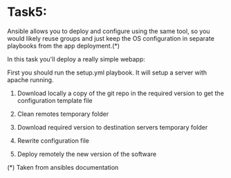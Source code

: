 # Task5:

Ansible allows you to deploy and configure using the same tool, so you would likely reuse groups and just keep the OS configuration in separate playbooks from the app deployment.(*)

In this task you'll deploy a really simple webapp:

First you should run the setup.yml playbook. It will setup a server with apache running.

1. Download locally a copy of the git repo in the required version to get the configuration template file

2. Clean remotes temporary folder

3. Download required version to destination servers temporary folder

4. Rewrite configuration file

5. Deploy remotely the new version of the software

(*) Taken from ansibles documentation
